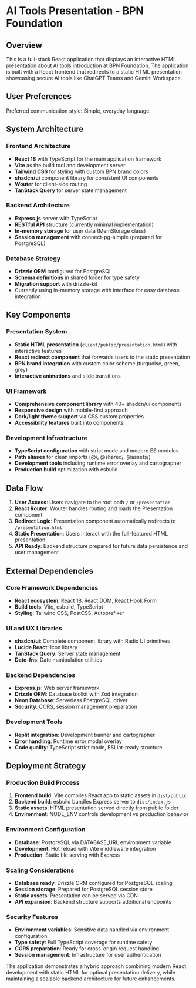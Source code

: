 # AI Tools Presentation - BPN Foundation

## Overview

This is a full-stack React application that displays an interactive HTML presentation about AI tools introduction at BPN Foundation. The application is built with a React frontend that redirects to a static HTML presentation showcasing secure AI tools like ChatGPT Teams and Gemini Workspace.

## User Preferences

Preferred communication style: Simple, everyday language.

## System Architecture

### Frontend Architecture
- **React 18** with TypeScript for the main application framework
- **Vite** as the build tool and development server
- **Tailwind CSS** for styling with custom BPN brand colors
- **shadcn/ui** component library for consistent UI components
- **Wouter** for client-side routing
- **TanStack Query** for server state management

### Backend Architecture
- **Express.js** server with TypeScript
- **RESTful API** structure (currently minimal implementation)
- **In-memory storage** for user data (MemStorage class)
- **Session management** with connect-pg-simple (prepared for PostgreSQL)

### Database Strategy
- **Drizzle ORM** configured for PostgreSQL
- **Schema definitions** in shared folder for type safety
- **Migration support** with drizzle-kit
- Currently using in-memory storage with interface for easy database integration

## Key Components

### Presentation System
- **Static HTML presentation** (`client/public/presentation.html`) with interactive features
- **React redirect component** that forwards users to the static presentation
- **BPN brand integration** with custom color scheme (turquoise, green, grey)
- **Interactive animations** and slide transitions

### UI Framework
- **Comprehensive component library** with 40+ shadcn/ui components
- **Responsive design** with mobile-first approach
- **Dark/light theme support** via CSS custom properties
- **Accessibility features** built into components

### Development Infrastructure
- **TypeScript configuration** with strict mode and modern ES modules
- **Path aliases** for clean imports (@/, @shared/, @assets/)
- **Development tools** including runtime error overlay and cartographer
- **Production build** optimization with esbuild

## Data Flow

1. **User Access**: Users navigate to the root path `/` or `/presentation`
2. **React Router**: Wouter handles routing and loads the Presentation component
3. **Redirect Logic**: Presentation component automatically redirects to `/presentation.html`
4. **Static Presentation**: Users interact with the full-featured HTML presentation
5. **API Ready**: Backend structure prepared for future data persistence and user management

## External Dependencies

### Core Framework Dependencies
- **React ecosystem**: React 18, React DOM, React Hook Form
- **Build tools**: Vite, esbuild, TypeScript
- **Styling**: Tailwind CSS, PostCSS, Autoprefixer

### UI and UX Libraries
- **shadcn/ui**: Complete component library with Radix UI primitives
- **Lucide React**: Icon library
- **TanStack Query**: Server state management
- **Date-fns**: Date manipulation utilities

### Backend Dependencies
- **Express.js**: Web server framework
- **Drizzle ORM**: Database toolkit with Zod integration
- **Neon Database**: Serverless PostgreSQL driver
- **Security**: CORS, session management preparation

### Development Tools
- **Replit integration**: Development banner and cartographer
- **Error handling**: Runtime error modal overlay
- **Code quality**: TypeScript strict mode, ESLint-ready structure

## Deployment Strategy

### Production Build Process
1. **Frontend build**: Vite compiles React app to static assets in `dist/public`
2. **Backend build**: esbuild bundles Express server to `dist/index.js`
3. **Static assets**: HTML presentation served directly from public folder
4. **Environment**: NODE_ENV controls development vs production behavior

### Environment Configuration
- **Database**: PostgreSQL via DATABASE_URL environment variable
- **Development**: Hot reload with Vite middleware integration
- **Production**: Static file serving with Express

### Scaling Considerations
- **Database ready**: Drizzle ORM configured for PostgreSQL scaling
- **Session storage**: Prepared for PostgreSQL session store
- **Static assets**: Presentation can be served via CDN
- **API expansion**: Backend structure supports additional endpoints

### Security Features
- **Environment variables**: Sensitive data handled via environment configuration
- **Type safety**: Full TypeScript coverage for runtime safety
- **CORS preparation**: Ready for cross-origin request handling
- **Session management**: Infrastructure for user authentication

The application demonstrates a hybrid approach combining modern React development with static HTML for optimal presentation delivery, while maintaining a scalable backend architecture for future enhancements.